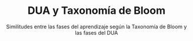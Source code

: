 ---
title: DUA y Taxonomía de Bloom
url: "recursos-fisica-quimica/formacion-profesorado/master/aprendizaje/dua-taxonomia-bloom/"
subtitle: Similitudes entre las fases del aprendizaje según la Taxonomía de Bloom y las fases del DUA
summary: "Similitudes entre las fases del aprendizaje según la Taxonomía de Bloom y las fases del DUA. Más información [aquí](https://pedagogiasaccesibles.wordpress.com/2023/12/19/taxonomia-de-bloom-y-dua/)."
tags:
- metodología
- DUA
- Bloom
categories:
weight: 40

image:
  preview_only: true

build:
  render: never

# Optional external URL for project (replaces project detail page).
external_link: "https://fisiquimicamente.com/recursos-fisica-quimica/formacion-profesorado/master/aprendizaje/dua-taxonomia-bloom/dua-y-taxonomia-de-bloom.pdf"
---